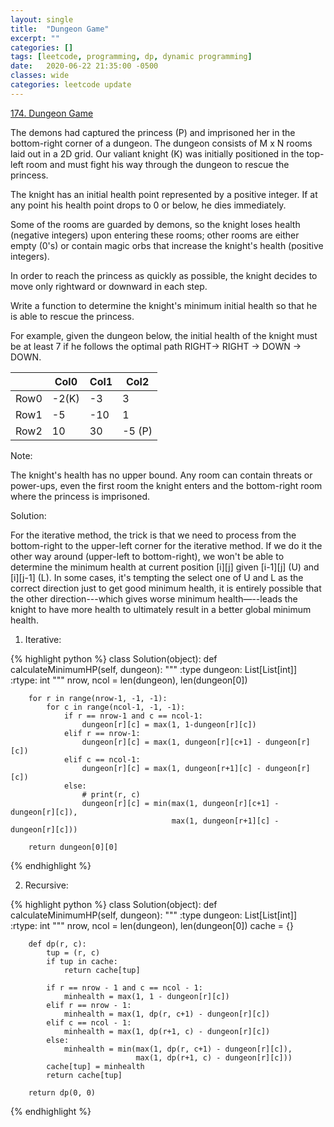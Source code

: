 ```yaml
---
layout: single
title:  "Dungeon Game"
excerpt: ""
categories: []
tags: [leetcode, programming, dp, dynamic programming]
date:   2020-06-22 21:35:00 -0500
classes: wide
categories: leetcode update
---
```


[174. Dungeon Game](https://leetcode.com/problems/dungeon-game/)

The demons had captured the princess (P) and imprisoned her in the bottom-right corner of a dungeon. The dungeon consists of M x N rooms laid out in a 2D grid. Our valiant knight (K) was initially positioned in the top-left room and must fight his way through the dungeon to rescue the princess.

The knight has an initial health point represented by a positive integer. If at any point his health point drops to 0 or below, he dies immediately.

Some of the rooms are guarded by demons, so the knight loses health (negative integers) upon entering these rooms; other rooms are either empty (0's) or contain magic orbs that increase the knight's health (positive integers).

In order to reach the princess as quickly as possible, the knight decides to move only rightward or downward in each step.


Write a function to determine the knight's minimum initial health so that he is able to rescue the princess.

For example, given the dungeon below, the initial health of the knight must be at least 7 if he follows the optimal path RIGHT-> RIGHT -> DOWN -> DOWN.

| |Col0|Col1|Col2|
| --- | --- | --- | --- |
|Row0| -2(K)| -3| 3|
|Row1|-5|-10|1|
|Row2|10|30|-5 (P)|

Note:

The knight's health has no upper bound.
Any room can contain threats or power-ups, even the first room the knight enters and the bottom-right room where the princess is imprisoned.



Solution:

For the iterative method, the trick is that we need to process from the bottom-right to the upper-left corner for the iterative method. If we do it the other way around (upper-left to bottom-right), we won't be able to determine the minimum health at current position [i][j] given [i-1][j] (U) and [i][j-1] (L). In some cases, it's tempting the select one of U and L as the correct direction just to get good minimum health, it is entirely possible that the other direction---which gives worse minimum health—--leads the knight to have more health to ultimately result in a better global minimum health.

1. Iterative:

{% highlight python %}
class Solution(object):
    def calculateMinimumHP(self, dungeon):
        """
        :type dungeon: List[List[int]]
        :rtype: int
        """
        nrow, ncol = len(dungeon), len(dungeon[0])
        
        for r in range(nrow-1, -1, -1):
            for c in range(ncol-1, -1, -1):
                if r == nrow-1 and c == ncol-1:
                    dungeon[r][c] = max(1, 1-dungeon[r][c])
                elif r == nrow-1:
                    dungeon[r][c] = max(1, dungeon[r][c+1] - dungeon[r][c])
                elif c == ncol-1:
                    dungeon[r][c] = max(1, dungeon[r+1][c] - dungeon[r][c])
                else:
                    # print(r, c)
                    dungeon[r][c] = min(max(1, dungeon[r][c+1] - dungeon[r][c]),
                                        max(1, dungeon[r+1][c] - dungeon[r][c]))
                    
        return dungeon[0][0]
{% endhighlight %}

2. Recursive:

{% highlight python %}
class Solution(object):
    def calculateMinimumHP(self, dungeon):
        """
        :type dungeon: List[List[int]]
        :rtype: int
        """
        nrow, ncol = len(dungeon), len(dungeon[0])
        cache = {}
        
        def dp(r, c):
            tup = (r, c)
            if tup in cache:
                return cache[tup]
            
            if r == nrow - 1 and c == ncol - 1:
                minhealth = max(1, 1 - dungeon[r][c])
            elif r == nrow - 1:
                minhealth = max(1, dp(r, c+1) - dungeon[r][c])
            elif c == ncol - 1:
                minhealth = max(1, dp(r+1, c) - dungeon[r][c])
            else:
                minhealth = min(max(1, dp(r, c+1) - dungeon[r][c]), 
                                max(1, dp(r+1, c) - dungeon[r][c]))
            cache[tup] = minhealth
            return cache[tup]
        
        return dp(0, 0)            
{% endhighlight %}





